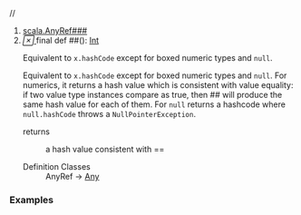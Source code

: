 //
<ol>
<li><a href="https://www.scala-lang.org/api/2.12.3/scala/collection/immutable/List.html###():Int">scala.AnyRef###</a></li>
<li name="scala.AnyRef###" visbl="pub" class="indented0 " data-isabs="false" fullcomment="yes" group="Ungrouped"> <a id="##():Int"></a> <span class="permalink"> <a href="../../../scala/collection/immutable/List.html###():Int" title="Permalink"> <i class="material-icons"></i> </a> </span> <span class="modifier_kind"> <span class="modifier">final </span> <span class="kind">def</span> </span> <span class="symbol"> <span title="gt4s: $hash$hash" class="name">##</span><span class="params">()</span><span class="result">: <a href="../../Int.html" class="extype" name="scala.Int">Int</a></span> </span> <p class="shortcomment cmt">Equivalent to <code>x.hashCode</code> except for boxed numeric types and <code>null</code>.</p>
 <div class="fullcomment">
  <div class="comment cmt">
   <p>Equivalent to <code>x.hashCode</code> except for boxed numeric types and <code>null</code>. For numerics, it returns a hash value which is consistent with value equality: if two value type instances compare as true, then ## will produce the same hash value for each of them. For <code>null</code> returns a hashcode where <code>null.hashCode</code> throws a <code>NullPointerException</code>. </p>
  </div>
  <dl class="paramcmts block">
   <dt>
    returns
   </dt>
   <dd class="cmt">
    <p>a hash value consistent with ==</p>
   </dd>
  </dl>
  <dl class="attributes block"> 
   <dt>
    Definition Classes
   </dt>
   <dd>
    AnyRef → 
    <a href="../../Any.html" class="extype" name="scala.Any">Any</a>
   </dd>
  </dl>
 </div> </li>
        </ol>


### Examples





























